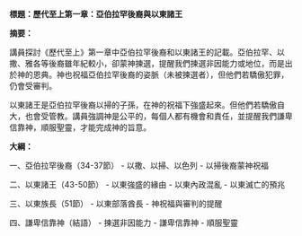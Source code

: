 **標題：歷代至上第一章：亞伯拉罕後裔與以東諸王**

**摘要：**

講員探討《歷代至上》第一章中亞伯拉罕後裔和以東諸王的記載。亞伯拉罕、以撒、雅各等後裔雖年紀較小，卻蒙神揀選，提醒我們揀選非因能力或地位，而是出於神的恩典。神也祝福亞伯拉罕後裔的姿脈（未被揀選者），但他們若驕傲犯罪，仍會受審判。

以東諸王是亞伯拉罕後裔以掃的子孫，在神的祝福下強盛起來。但他們若驕傲自大，也會受管教。講員強調神是公平的，每個人都有機會和責任，並提醒我們謙卑信靠神，順服聖靈，才能完成神的旨意。

**大綱：**

一、亞伯拉罕後裔（34-37節）
    - 以撒、以掃、以色列
    - 以掃後裔蒙神祝福

二、以東諸王（43-50節）
    - 以東強盛的緣由
    - 以東內政混亂
    - 以東滅亡的預兆

三、以東族長（51節）
    - 以東部落酋長
    - 神祝福與審判的提醒

四、謙卑信靠神（結語）
    - 揀選非因能力
    - 謙卑信靠神
    - 順服聖靈